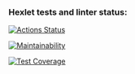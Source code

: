 ### Hexlet tests and linter status:
[![Actions Status](https://github.com/temasemyonov678gh/frontend-project-lvl3/workflows/hexlet-check/badge.svg)](https://github.com/temasemyonov678gh/frontend-project-lvl3/actions)

[![Maintainability](https://api.codeclimate.com/v1/badges/7aa360f25890529d7a1f/maintainability)](https://codeclimate.com/github/temasemyonov678gh/frontend-project-lvl3/maintainability)

[![Test Coverage](https://api.codeclimate.com/v1/badges/7aa360f25890529d7a1f/test_coverage)](https://codeclimate.com/github/temasemyonov678gh/frontend-project-lvl3/test_coverage)